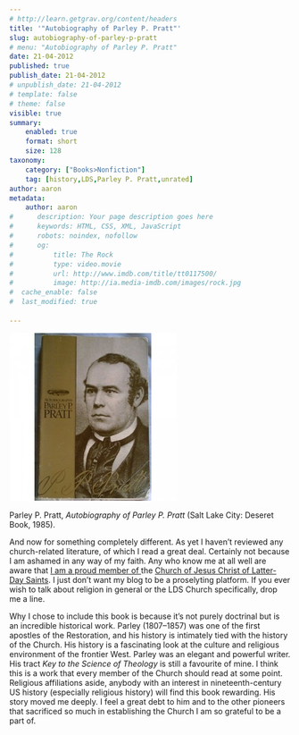 ```yaml
---
# http://learn.getgrav.org/content/headers
title: '"Autobiography of Parley P. Pratt"'
slug: autobiography-of-parley-p-pratt
# menu: "Autobiography of Parley P. Pratt"
date: 21-04-2012
published: true
publish_date: 21-04-2012
# unpublish_date: 21-04-2012
# template: false
# theme: false
visible: true
summary:
    enabled: true
    format: short
    size: 128
taxonomy:
    category: ["Books>Nonfiction"]
    tag: [history,LDS,Parley P. Pratt,unrated]
author: aaron
metadata:
    author: aaron
#      description: Your page description goes here
#      keywords: HTML, CSS, XML, JavaScript
#      robots: noindex, nofollow
#      og:
#          title: The Rock
#          type: video.movie
#          url: http://www.imdb.com/title/tt0117500/
#          image: http://ia.media-imdb.com/images/rock.jpg
#  cache_enable: false
#  last_modified: true

---
```


![](cover3-300x300.jpg "Autobiography of Parley P. Pratt")

Parley P. Pratt, *Autobiography of Parley P. Pratt* (Salt Lake City: Deseret Book, 1985).

And now for something completely different. As yet I haven’t reviewed any church-related literature, of which I read a great deal. Certainly not because I am ashamed in any way of my faith. Any who know me at all well are aware that [I am a proud member of ](http://mormon.org/me/4C1X/)the [Church of Jesus Christ of Latter-Day Saints](http://lds.org). I just don’t want my blog to be a proselyting platform. If you ever wish to talk about religion in general or the LDS Church specifically, drop me a line.

Why I chose to include this book is because it’s not purely doctrinal but is an incredible historical work. Parley (1807–1857) was one of the first apostles of the Restoration, and his history is intimately tied with the history of the Church. His history is a fascinating look at the culture and religious environment of the frontier West. Parley was an elegant and powerful writer. His tract *Key to the Science of Theology* is still a favourite of mine. I think this is a work that every member of the Church should read at some point. Religious affiliations aside, anybody with an interest in nineteenth-century US history (especially religious history) will find this book rewarding. His story moved me deeply. I feel a great debt to him and to the other pioneers that sacrificed so much in establishing the Church I am so grateful to be a part of.

